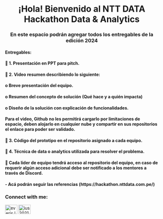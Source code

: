 <h1 align="center">¡Hola! Bienvenido al NTT DATA Hackathon Data & Analytics</h1>
<h3 align="center">En este espacio podrán agregar todos los entregables de la edición 2024</h3>

<h4>Entregables:</h4>
<h4>📝 1. Presentación en PPT para pitch.</h4>
<h4>📝 2. Video resumen describiendo lo siguiente:</h4>
<h4>    o Breve presentación del equipo.</h4>
<h4>    o Resumen del concepto de solución (Qué hace y a quién impacta)</h4>
<h4>    o Diseño de la solución con explicación de funcionalidades.</h4>
<h4>  Para el video, Github no les permitirá cargarlo por limitaciones de espacio, deben alojarlo en cualquier nube y compartir en sus repositorios el enlace para poder ser validado. </h4>
<h4>📝 3. Código del prototipo en el repositorio asignado a cada equipo.</h4>
<h4>📝 4. Técnica de data o analytics utilizada para resolver el problema.</h4>

<h4>  💬 Cada líder de equipo tendrá acceso al repositorio del equipo, en caso de requerir algún acceso adicional debe ser notificado a los mentores a través de Discord.</h4>


<h4>- Acá podrán seguir las referencias (https://hackathon.nttdata.com.pe/)</h4>


<h3 align="left">Connect with me:</h3>
<p align="left">
  <a href="hhttps://www.facebook.com/nttdata.latam" target="blank"><img align="center" src="https://raw.githubusercontent.com/rahuldkjain/github-profile-readme-generator/master/src/images/icons/Social/facebook.svg" alt="everis.latam/" height="30" width="40" /></a>
<a href="https://www.instagram.com/nttdata.latam/" target="blank"><img align="center" src="https://raw.githubusercontent.com/rahuldkjain/github-profile-readme-generator/master/src/images/icons/Social/instagram.svg" alt="ius2021" height="30" width="40" /></a>
</p>

